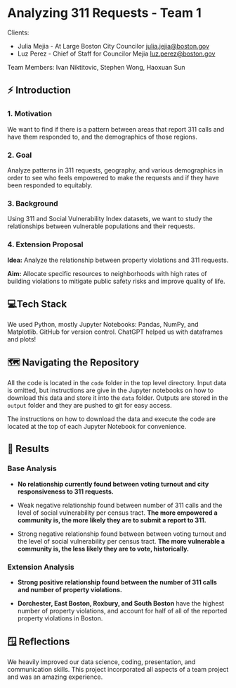 # Analyzing 311 Requests - Team 1

Clients: 

- Julia Mejia - At Large Boston City Councilor julia.jejia@boston.gov 
- Luz Perez - Chief of Staff for Councilor Mejia luz.perez@boston.gov 

Team Members: Ivan Niktitovic, Stephen Wong, Haoxuan Sun

## ⚡ **Introduction**

### 1. Motivation

We want to find if there is a pattern between areas that report 311 calls and have them responded to, and the demographics of those regions.


### 2. Goal

Analyze patterns in 311 requests, geography, and various demographics in order to see who feels empowered to make the requests and if they have been responded to equitably.


### 3. Background

Using 311 and Social Vulnerability Index datasets, we want to study the relationships between vulnerable populations and their requests.


### 4. Extension Proposal

**Idea:** Analyze the relationship between property violations and 311 requests.

**Aim:** Allocate specific resources to neighborhoods with high rates of building violations to mitigate public safety risks and improve quality of life.


## 💻Tech Stack

We used Python, mostly Jupyter Notebooks: Pandas, NumPy, and Matplotlib. GitHub for version control. ChatGPT helped us with dataframes and plots!


## 🗺️ **Navigating the Repository**

All the code is located in the `code` folder in the top level directory. Input data is omitted, but instructions are give in the Jupyter notebooks on how to download this data and store it into the `data` folder. Outputs are stored in the `output` folder and they are pushed to git for easy access.

The instructions on how to download the data and execute the code are located at the top of each Jupyter Notebook for convenience.

## 🏁 **Results**

### Base Analysis

- **No relationship currently found between voting turnout and city responsiveness to 311 requests.**


- Weak negative relationship found between number of 311 calls and the level of social vulnerability per census tract. **The more empowered a community is, the more likely they are to submit a report to 311.**


- Strong negative relationship found between between voting turnout and the level of social vulnerability per census tract. **The more vulnerable a community is, the less likely they are to vote, historically.**

### Extension Analysis

- **Strong positive relationship found between the number of 311 calls and number of property violations.**

- **Dorchester, East Boston, Roxbury, and South Boston** have the highest number of property violations, and account for half of all of the reported property violations in Boston.


## 🪟 **Reflections**

We heavily improved our data science, coding, presentation, and communication skills. This project incorporated all aspects of a team project and was an amazing experience.
